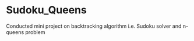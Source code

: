 # Sudoku_Queens
Conducted mini project on backtracking algorithm i.e. Sudoku solver and n-queens problem
